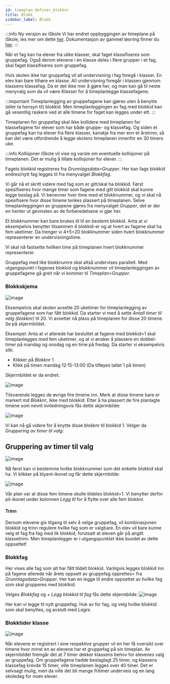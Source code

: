 ```yaml
---
id: timeplan_definer_blokknr
title: Blokk
sidebar_label: Blokk
---
```


:::info Ny versjon av iSkole
Vi har endret oppbyggingen av timeplane på iSkole, les mer om dette [her](https://dokumentasjon.iskole.net/blog/timeplan). Dokumentasjon av gammel løsning finner du [her](https://dokumentasjon.iskole.net/docs/timeplan_definer_blokknr_old). 
:::

Når et fag kan ha elever fra ulike klasser, skal faget klassifiseres som gruppefag. Også derom elevene i én klasse deles i flere grupper i et fag, skal faget klassifiseres som gruppefag.

Hvis skolen ikke har gruppefag vil all undervisning i fag foregå i klasser. En elev kan bare tilhøre en klasse. All undervisning foregår i klassen gjennom klassens klassefag. Da er det ikke mer å gjøre her, og man kan gå til neste menyvalg som da vil være _Klasser_ for å timeplanlegge klassefagene.

:::important 
Timeplanlegging av gruppefagene kan gjøres uten å benytte (eller ta hensyn til) blokkid. Men timeplanleggingen av fag med blokkid kan gå vesentlig raskere ved at alle timene for faget kan legges under ett.
:::

Timeplanen for gruppefag skal ikke kollidere med timeplanen for klassefagene for elever som har både gruppe- og klassefag. Og siden et gruppefag kan ha elever fra flere klasser, kanskje fra mer enn et årstrinn, så kan det være utfordrende å legge skolens timeplanen innenfor en 30 timers uke.

:::info Kollisjoner
iSkole vil vise og varsle om eventuelle kollisjoner på timeplanen. Det er mulig å tillate kollisjoner for elever.
:::

Fagets blokkid registreres fra _Grunnlagsdata>Grupper_. Her kan fags blokkid endres/nytt fag legges til fra menyvalget _Blokkfag_.

Vi går nå et skritt videre med fag som er gitt/skal ha blokkid. Først spesifiseres hvor mange timer som fagene med gitt blokkid skal kunne legge beslag på. Vi benevner hver time med et blokknummer, og vi skal nå spesifisere hvor disse timene tenkes plassert på timeplanen. Selve timeplanleggingen av gruppene gjøres fra menyvalget _Grupper_, det er der en henter ut gevinsten av de forberedelsene vi gjør her.

Et blokknummer kan bare brukes til til en bestemt blokkid. Anta at vi eksempelvis benytter tilsammen 4 blokkid-er og at hvert av fagene skal ha fem uketimer. Da trenger vi 4*5=20 blokknummer siden hvert blokknummer representerer en undervisningstime.

Vi skal nå fastsette hvilken time på timeplanen hvert blokknummer representerer.

Gruppefag med like blokknumre skal altså undervises parallelt. Med utgangspunkt i fagenes blokkid og blokknummer vil timeplanleggingen av gruppefagene gå greit når vi kommer til  _Timeplan>Grupper_.

### Blokkskjema
![image](https://github.com/BarmanHanssen/iskole/assets/80097133/28adb64a-612f-4396-b22d-94547fc60e61)

Eksempelvis skal skolen avsette 20 uketimer for timeplanlegging av gruppefagene som har fått blokkid. Da starter vi med å sette _Antall timer til valg (blokknr)_ til 20. Vi avsetter nå plass på timeplanen for disse 20 timene. Se på skjermbildet. 

Eksempel:
Anta at vi allerede har besluttet at fagene med blokkid=1 skal timeplanlegges med fem uketimer, og at vi ønsker å plassere en dobbel-timer på mandag og onsdag og en time på fredag. Da starter vi eksempelvis slik:
- Klikker på _Blokknr_ 1 
- Klikk på timen mandag 12:15-13:00 (Da tilføyes tallet 1 på timen)

Skjermbildet er da endret:

![image](https://github.com/BarmanHanssen/iskole/assets/80097133/6dddf0a7-d1f1-42c1-b759-38a134d59e07)

Tilsvarende legges de øvrige fire timene inn. Merk at disse timene bare er markert md _Blokknr_, ikke med blokkid. 
Etter å ha plassert de fire planlagte timene som nevnt innledningsvis fås dette skjermbilde:

![image](https://github.com/BarmanHanssen/iskole/assets/80097133/75c759e7-72c8-4d12-8c26-e8371d0bdb12)

Vi kan nå gå videre for å knytte disse blokknr til blokkid 1. Velger da  _Gruppering av timer til valg_:

## Gruppering av timer til valg

![image](https://github.com/BarmanHanssen/iskole/assets/80097133/b528a293-4842-4399-9867-f019f3ea0533)

Nå først kan vi bestemme hvilke blokknummer som det enkelte blokkid skal ha. Vi klikker på blyant-ikonet og får dette skjermbilde:

![image](https://github.com/BarmanHanssen/iskole/assets/80097133/b2d28044-a5ef-4919-83b2-aa3288d5fc59)

Vår plan var at disse fem timene skulle tildeles blokkid=1. Vi benytter derfor pil-ikonet under kolonnen _Legg til_ for å flytte over alle fem blokknr.


#### Trinn
Dersom elevene gis tilgang til selv å velge gruppefag, vil kombinasjonen blokkid og trinn regulere hvilke fag som er valgbare. En elev vil bare kunne velg et fag fra fag med lik blokkid, forutsatt at eleven går på angitt klassetrinn. Men timeplanlegger er i utgangspunktet ikke bundet av dette oppsettet!

### Blokkfag
Her vises alle fag som alt har fått tildelt blokkid. Vanligvis legges blokkid inn på fagene allerede når årets oppsett av gruppefag opprettes< fra _Grunnlagsdata>Grupper_.
Her kan en legge til endre oppsettet av hvilke fag som skal grupperes med bloklkid. 

Velges _Blokkfag_ og _+ Legg blokkid til fag_ fås dette skjermbilde:
![image](https://github.com/BarmanHanssen/iskole/assets/80097133/98616fe9-c9d5-4dcd-826a-72565749569f)

Her kan vi legge til nytt gruppefag. Huk av for fag, og velg hvilke blokkid som skal benyttes, og avslutt med _Lagre_.

### Blokktider klasse
![image](https://github.com/BarmanHanssen/iskole/assets/80097133/3128651d-a41a-42e8-97ac-71beda745e03)

Når elevene er registrert i sine respektive grupper vil en her få oversikt over timene hvor minst en av elevene har et gruppefag på sin timeplan. Av skjermbildet fremgår det at 7 timer dekker klassens behov for  elevenes valg av gruppefag. Om gruppefagene hadde beslaglagt 25 timer, og klassens klassefag krevde 15 timer, ville timeplanen legges over 40 timer. Det er selvsagt mulig, men da ville det bli mange fritimer underveis og en lang skoledag for noen elever.

